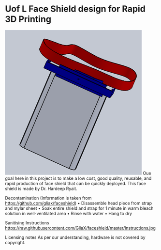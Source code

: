 # Uof L Face Shield design for Rapid 3D Printing
![Shield](/Capture5.PNG)
Oue goal here in this project is to make a low cost, good quality, reusable, and rapid production of face shield that can be quickly deployed.
This face shield is made by Dr. Hardeep Ryait.


Decontamination (Information is taken from https://github.com/gliax/faceshield)
•	Disassemble head piece from strap and mylar sheet
•	Soak entire shield and strap for 1 minute in warm bleach solution in well-ventilated area
•	Rinse with water
•	Hang to dry


Sanitising Instructions
https://raw.githubusercontent.com/GliaX/faceshield/master/instructions.jpg

Licensing notes
As per our understanding, hardware is not covered by copyright. 
